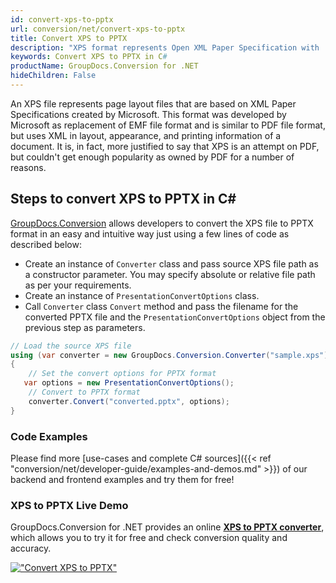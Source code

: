 ```yaml
---
id: convert-xps-to-pptx
url: conversion/net/convert-xps-to-pptx
title: Convert XPS to PPTX
description: "XPS format represents Open XML Paper Specification with .xps extension. Learn how to convert XPS to PPTX file programmatically in C# language using GroupDocs.Conversion for .NET library."
keywords: Convert XPS to PPTX in C#
productName: GroupDocs.Conversion for .NET
hideChildren: False
---
```


An XPS file represents page layout files that are based on XML Paper Specifications created by Microsoft. This format was developed by Microsoft as replacement of EMF file format and is similar to PDF file format, but uses XML in layout, appearance, and printing information of a document. It is, in fact, more justified to say that XPS is an attempt on PDF, but couldn't get enough popularity as owned by PDF for a number of reasons.

## Steps to convert XPS to PPTX in C#

[GroupDocs.Conversion](https://products.groupdocs.com/conversion/net) allows developers to convert the XPS file to PPTX format in an easy and intuitive way just using a few lines of code as described below:

* Create an instance of `Converter` class and pass source XPS file path as a constructor parameter. You may specify absolute or relative file path as per your requirements. 
* Create an instance of `PresentationConvertOptions` class.
* Call `Converter` class `Convert` method and pass the filename for the converted PPTX file and the `PresentationConvertOptions` object from the previous step as parameters.

```csharp
// Load the source XPS file
using (var converter = new GroupDocs.Conversion.Converter("sample.xps"))
{
    // Set the convert options for PPTX format
   var options = new PresentationConvertOptions();
    // Convert to PPTX format
    converter.Convert("converted.pptx", options);
}
```

### Code Examples

Please find more [use-cases and complete C# sources]({{< ref "conversion/net/developer-guide/examples-and-demos.md" >}}) of our backend and frontend examples and try them for free!

### XPS to PPTX Live Demo

GroupDocs.Conversion for .NET provides an online [**XPS to PPTX converter**](https://products.groupdocs.app/conversion/xps-to-pptx), which allows you to try it for free and check conversion quality and accuracy.

[!["Convert XPS to PPTX"](conversion/net/images/convert-to-pptx/convert-xps-to-pptx.png)](https://products.groupdocs.app/conversion/xps-to-pptx)